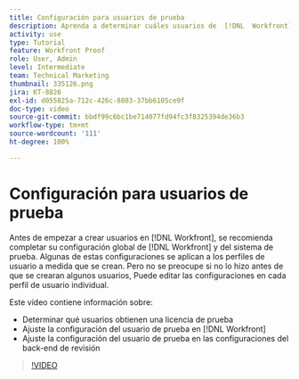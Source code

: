 ```yaml
---
title: Configuración para usuarios de prueba
description: Aprenda a determinar cuáles usuarios de  [!DNL  Workfront]  obtienen una licencia de revisión y, a continuación, ajuste la configuración de usuario en las configuraciones de tanto  [!DNL Workfront]  como el back-end.
activity: use
type: Tutorial
feature: Workfront Proof
role: User, Admin
level: Intermediate
team: Technical Marketing
thumbnail: 335126.png
jira: KT-8826
exl-id: d055825a-712c-426c-8803-37bb6105ce9f
doc-type: video
source-git-commit: bbdf99c6bc1be714077fd94fc3f8325394de36b3
workflow-type: tm+mt
source-wordcount: '111'
ht-degree: 100%

---
```


# Configuración para usuarios de prueba

Antes de empezar a crear usuarios en [!DNL  Workfront], se recomienda completar su configuración global de [!DNL Workfront] y del sistema de prueba. Algunas de estas configuraciones se aplican a los perfiles de usuario a medida que se crean. Pero no se preocupe si no lo hizo antes de que se crearan algunos usuarios, Puede editar las configuraciones en cada perfil de usuario individual.


Este vídeo contiene información sobre:

* Determinar qué usuarios obtienen una licencia de prueba
* Ajuste la configuración del usuario de prueba en [!DNL  Workfront]
* Ajuste la configuración del usuario de prueba en las configuraciones del back-end de revisión

>[!VIDEO](https://video.tv.adobe.com/v/3432930/?quality=12&learn=on&enablevpops=1&captions=spa)

<!--
Lean More URLs
-->

